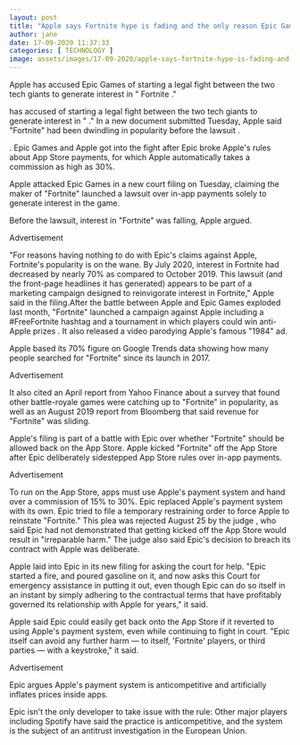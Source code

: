```yaml
---
layout: post
title: "Apple says Fortnite hype is fading and the only reason Epic Games started a legal battle was to generate buzz"
author: jane 
date: 17-09-2020 11:37:33 
categories: [ TECHNOLOGY ] 
image: assets/images/17-09-2020/apple-says-fortnite-hype-is-fading-and-the-only-reason-epic-games-started-a-legal-battle-was-to-generate-buzz.jpg
---
```

Apple has accused Epic Games of starting a legal fight between the two tech giants to generate interest in " Fortnite ."

has accused of starting a legal fight between the two tech giants to generate interest in " ." In a new document submitted Tuesday, Apple said "Fortnite" had been dwindling in popularity before the lawsuit .

. Epic Games and Apple got into the fight after Epic broke Apple's rules about App Store payments, for which Apple automatically takes a commission as high as 30%.

Apple attacked Epic Games in a new court filing on Tuesday, claiming the maker of "Fortnite" launched a lawsuit over in-app payments solely to generate interest in the game.

Before the lawsuit, interest in "Fortnite" was falling, Apple argued.

Advertisement

"For reasons having nothing to do with Epic's claims against Apple, Fortnite's popularity is on the wane. By July 2020, interest in Fortnite had decreased by nearly 70% as compared to October 2019. This lawsuit (and the front-page headlines it has generated) appears to be part of a marketing campaign designed to reinvigorate interest in Fortnite," Apple said in the filing.After the battle between Apple and Epic Games exploded last month, "Fortnite" launched a campaign against Apple including a #FreeFortnite hashtag and a tournament in which players could win anti-Apple prizes . It also released a video parodying Apple's famous "1984" ad.

Apple based its 70% figure on Google Trends data showing how many people searched for "Fortnite" since its launch in 2017.

Advertisement

It also cited an April report from Yahoo Finance about a survey that found other battle-royale games were catching up to "Fortnite" in popularity, as well as an August 2019 report from Bloomberg that said revenue for "Fortnite" was sliding.

Apple's filing is part of a battle with Epic over whether "Fortnite" should be allowed back on the App Store. Apple kicked "Fortnite" off the App Store after Epic deliberately sidestepped App Store rules over in-app payments.

Advertisement

To run on the App Store, apps must use Apple's payment system and hand over a commission of 15% to 30%. Epic replaced Apple's payment system with its own. Epic tried to file a temporary restraining order to force Apple to reinstate "Fortnite." This plea was rejected August 25 by the judge , who said Epic had not demonstrated that getting kicked off the App Store would result in "irreparable harm." The judge also said Epic's decision to breach its contract with Apple was deliberate.

Apple laid into Epic in its new filing for asking the court for help. "Epic started a fire, and poured gasoline on it, and now asks this Court for emergency assistance in putting it out, even though Epic can do so itself in an instant by simply adhering to the contractual terms that have profitably governed its relationship with Apple for years," it said.

Apple said Epic could easily get back onto the App Store if it reverted to using Apple's payment system, even while continuing to fight in court. "Epic itself can avoid any further harm — to itself, 'Fortnite' players, or third parties — with a keystroke," it said.

Advertisement

Epic argues Apple's payment system is anticompetitive and artificially inflates prices inside apps.

Epic isn't the only developer to take issue with the rule: Other major players including Spotify have said the practice is anticompetitive, and the system is the subject of an antitrust investigation in the European Union.